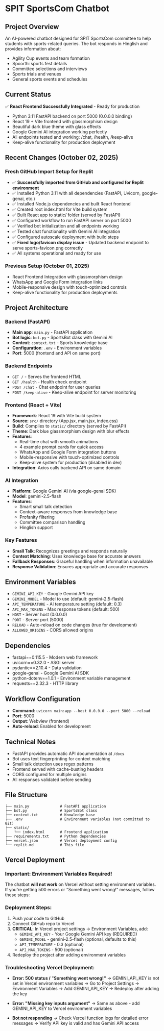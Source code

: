 # SPIT SportsCom Chatbot

## Project Overview
An AI-powered chatbot designed for SPIT SportsCom committee to help students with sports-related queries. The bot responds in Hinglish and provides information about:
- Agility Cup events and team formation
- Spoorthi sports fest details
- Committee selections and interviews
- Sports trials and venues
- General sports events and schedules

## Current Status
✅ **React Frontend Successfully Integrated** - Ready for production
- Python 3.11 FastAPI backend on port 5000 (0.0.0.0 binding)
- React 19 + Vite frontend with glassmorphism design
- Beautiful dark blue theme with glass effects
- Google Gemini AI integration working perfectly
- All endpoints tested and working: /chat, /health, /keep-alive
- Keep-alive functionality for production deployment

## Recent Changes (October 02, 2025)

### Fresh GitHub Import Setup for Replit
- ✅ **Successfully imported from GitHub and configured for Replit environment**
- ✅ Installed Python 3.11 with all dependencies (FastAPI, Uvicorn, google-genai, etc.)
- ✅ Installed Node.js dependencies and built React frontend
- ✅ Created root index.html for Vite build system
- ✅ Built React app to static/ folder (served by FastAPI)
- ✅ Configured workflow to run FastAPI server on port 5000
- ✅ Verified bot initialization and all endpoints working
- ✅ Tested chat functionality with Gemini AI integration
- ✅ Configured autoscale deployment with build steps
- ✅ **Fixed logo/favicon display issue** - Updated backend endpoint to serve sports-favicon.png correctly
- ✅ All systems operational and ready for use

### Previous Setup (October 01, 2025)
- React Frontend Integration with glassmorphism design
- WhatsApp and Google Form integration links
- Mobile-responsive design with touch-optimized controls
- Keep-alive functionality for production deployments

## Project Architecture

### Backend (FastAPI)
- **Main app**: `main.py` - FastAPI application
- **Bot logic**: `bot.py` - SportsBot class with Gemini AI
- **Context**: `context.txt` - Sports knowledge base
- **Configuration**: `.env` - Environment variables
- **Port**: 5000 (frontend and API on same port)

### Backend Endpoints
- `GET /` - Serves the frontend HTML
- `GET /health` - Health check endpoint
- `POST /chat` - Chat endpoint for user queries
- `POST /keep-alive` - Keep-alive endpoint for server monitoring

### Frontend (React + Vite)
- **Framework**: React 19 with Vite build system
- **Source**: `src/` directory (App.jsx, main.jsx, index.css)
- **Build**: Compiles to `static/` directory (served by FastAPI)
- **Theme**: Dark blue glassmorphism design with blur effects
- **Features**: 
  - Real-time chat with smooth animations
  - 4 example prompt cards for quick access
  - WhatsApp and Google Form integration buttons
  - Mobile-responsive with touch-optimized controls
  - Keep-alive system for production (disabled in dev)
- **Integration**: Axios calls backend API on same domain

### AI Integration
- **Platform**: Google Gemini AI (via google-genai SDK)
- **Model**: gemini-2.5-flash
- **Features**: 
  - Smart small talk detection
  - Context-aware responses from knowledge base
  - Profanity filtering
  - Committee comparison handling
  - Hinglish support

### Key Features
- **Small Talk**: Recognizes greetings and responds naturally
- **Context Matching**: Uses knowledge base for accurate answers
- **Fallback Responses**: Graceful handling when information unavailable
- **Response Validation**: Ensures appropriate and accurate responses

## Environment Variables
- `GEMINI_API_KEY` - Google Gemini API key
- `GEMINI_MODEL` - Model to use (default: gemini-2.5-flash)
- `API_TEMPERATURE` - AI temperature setting (default: 0.3)
- `API_MAX_TOKENS` - Max response tokens (default: 500)
- `HOST` - Server host (0.0.0.0)
- `PORT` - Server port (5000)
- `RELOAD` - Auto-reload on code changes (true for development)
- `ALLOWED_ORIGINS` - CORS allowed origins

## Dependencies
- fastapi==0.115.5 - Modern web framework
- uvicorn==0.32.0 - ASGI server
- pydantic==2.10.4 - Data validation
- google-genai - Google Gemini AI SDK
- python-dotenv==1.0.1 - Environment variable management
- requests==2.32.3 - HTTP library

## Workflow Configuration
- **Command**: `uvicorn main:app --host 0.0.0.0 --port 5000 --reload`
- **Port**: 5000
- **Output**: Webview (frontend)
- **Auto-reload**: Enabled for development

## Technical Notes
- FastAPI provides automatic API documentation at `/docs`
- Bot uses text fingerprinting for context matching
- Small talk detection uses regex patterns
- Frontend served with cache-busting headers
- CORS configured for multiple origins
- All responses validated before sending

## File Structure
```
├── main.py              # FastAPI application
├── bot.py               # SportsBot class
├── context.txt          # Knowledge base
├── .env                 # Environment variables (not committed to Git)
├── static/
│   └── index.html       # Frontend application
├── requirements.txt     # Python dependencies
├── vercel.json          # Vercel deployment config
└── replit.md            # This file
```

## Vercel Deployment

### Important: Environment Variables Required!
The chatbot **will not work** on Vercel without setting environment variables. If you're getting 500 errors or "Something went wrong!" messages, follow these steps:

### Deployment Steps:
1. Push your code to GitHub
2. Connect GitHub repo to Vercel
3. **CRITICAL**: In Vercel project settings → Environment Variables, add:
   - `GEMINI_API_KEY` - Your Google Gemini API key (REQUIRED)
   - `GEMINI_MODEL` - gemini-2.5-flash (optional, defaults to this)
   - `API_TEMPERATURE` - 0.3 (optional)
   - `API_MAX_TOKENS` - 500 (optional)
4. Redeploy the project after adding environment variables

### Troubleshooting Vercel Deployment:
- **Error: 500 status / "Something went wrong!"** 
  → GEMINI_API_KEY is not set in Vercel environment variables
  → Go to Project Settings → Environment Variables → Add GEMINI_API_KEY
  → Redeploy after adding the key
  
- **Error: "Missing key inputs argument"**
  → Same as above - add GEMINI_API_KEY to Vercel environment variables

- **Bot not responding**
  → Check Vercel function logs for detailed error messages
  → Verify API key is valid and has Gemini API access
